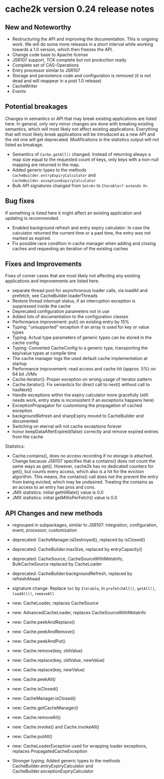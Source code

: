# cache2k version 0.24 release notes

## New and Noteworthy

  * Restructuring the API and improving the documentation. This is ongoing work. We will do some more releases in a 
    short interval while working towards a 1.0 version, which then freezes the API.
  * Change code base to Apache license  
  * JSR107 support, TCK complete but not production ready
  * Complete set of CAS-Operations
  * Entry processor similar to JSR107
  * Storage and persistence code and configuration is removed (it is not dead and will reappear in a post 1.0 release)
  * CacheWriter
  * Events

## Potential breakages

Changes in semantics or API that may break existing applications are listed here. In general, only very minor
changes are done with breaking existing semantics, which will most likely not affect existing applications.
Everything that will most likely break applications will be introduced as a new API and the old one will 
get deprecated. Modifications in the statistics output will not listed as breakage.

  * Semantics of `Cache.getAll()` changed. Instead of returning always a map size equal to the requested count of keys,
    only keys with a non-null mapping are returned in the map.
  * Added generic types to the methods `CacheBuilder.entryExpiryCalculator` and `CacheBuilder.exceptionExpiryCalculator`
  * Bulk API signatures changed from `Set<K>` to `Iterable<? extends K>`

## Bug fixes

If something is listed here it might affect an existing application and updating is recommended.

  * Enabled background refresh and entry expiry calculator: In case the calculator returned the current time or a past time, the 
    entry was not marked as expired.
  * Fix possible race condition in cache manager when adding and closing caches and requesting an iteration of the existing caches

## Fixes and Improvements

Fixes of corner cases that are most likely not affecting any existing applications and improvements are listed here.
  
  * separate thread pool for asynchronous loader calls, via loadAll and prefetch, see CacheBuilder.loaderThreads 
  * Restore thread interrupt status, if an interruption exception is suppressed inside the cache
  * Deprecated configuration parameters not in use
  * Added lots of documentation to the configuration classes
  * Performance improvement: put() on existing entry by 15%
  * Typing: "unsupported" exception if an array is used for key or value types
  * Typing: Actual type parameters of generic types can be stored in the cache config
  * Typing: Converted CacheConfig to a generic type, transporting the key/value types at compile time
  * The cache manager logs the used default cache implementation at startup
  * Performance improvement: read access and cache hit (approx. 5%) on 64 bit JVMs
  * Cache.iterator(): Proper exception on wrong usage of iterator pattern
  * Cache.iterator(): Fix semantics for direct call to next() without call to hasNext()
  * Handle exceptions within the expiry calculator more gracefully (still needs work, entry state is inconsistent if an exceptions happens here)
  * ExceptionPropagator for customising the propagation of cached exception
  * backgroundRefresh and sharpExpiry moved to CacheBuilder and documented
  * Switching on eternal will not cache exceptions forever
  * honor keepDataAfterExpired(false) correctly and remove expired entries from the cache

Statistics:

  * Cache.contains(), does no access recording if no storage is attached. Change because JSR107 specifies that a contains() does 
    not count the same ways as get(). However, cache2k has no dedicated counters for get(), but counts every access, which also is a
    hit for the eviction algorithm. This means, the contains() call does not the prevent the entry from being evicted, which may
    be undesired. Treating the contains as an access to an entry has pros and cons.
  * JMX statistics: initial getHitRate() value is 0.0
  * JMX statistics: initial getMillisPerFetch() value is 0.0

## API Changes and new methods

  * regrouped in subpackages, similar to JSR107: integration, configuration, event, processor, customization

  * deprecated: CacheManager.isDestroyed(), replaced by isClosed()
  * deprecated: CacheBuilder.maxSize, replaced by entryCapacity()
  * deprecated: CacheSource, CacheSourceWithMetaInfo, BulkCacheSource replaced by CacheLoader
  * deprecated: CacheBuilder.backgroundRefresh, replaced by refreshAhead
  
  * signature change: Replace `Set` by `Iterable`, in `prefetchAll()`, `getAll()`, `loadAll()`, `removeAll`  

  * new: CacheLoader, replaces CacheSource
  * new: AdvancedCacheLoader, replaces CacheSourceWithMetaInfo
  * new: Cache.peekAndReplace()
  * new: Cache.peekAndRemove()
  * new: Cache.peekAndPut()
  * new: Cache.remove(key, oldValue)
  * new: Cache.replace(key, oldValue, newValue)
  * new: Cache.replace(key, newValue)
  * new: Cache.peekAll()
  * new: Cache.isClosed()
  * new: CacheManager.isClosed()
  * new: Cache.getCacheManager()
  * new: Cache.removeAll()
  * new: Cache.invoke() and Cache.invokeAll()
  * new: Cache.putAll()
  * new: CacheLoaderException used for wrapping loader exceptions, replaces PropagatedCacheException

  * Stronger typing: Added generic types to the methods CacheBuilder.entryExpiryCalculator and CacheBuilder.exceptionExpiryCalculator
